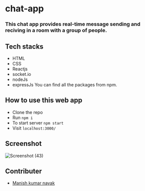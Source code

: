 # chat-app
### This chat app provides real-time message sending and reciving in a room with a group of people.

## Tech stacks
* HTML
* CSS
* Reactjs
* socket.io
* nodeJs
* expressJs
 You can find all the packages from npm.
## How to use this web app
* Clone the repo
* Run `npm i` 
* To start server `npm start`
* Visit `localhost:3000/`

## Screenshot
![Screenshot (43)](https://user-images.githubusercontent.com/77038742/126799911-6a52e81f-b3fb-4f8b-a7c2-cbdd3d1db139.png)


## Contributer
* [Manish kumar nayak](https://github.com/manish7377)

